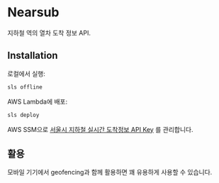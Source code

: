 # Nearsub

지하철 역의 열차 도착 정보 API.

## Installation

로컬에서 실행:
```bash
sls offline
```

AWS Lambda에 배포:
```bash
sls deploy
```
 AWS SSM으로 [서울시 지하철 실시간 도착정보 API Key](http://data.seoul.go.kr/dataList/OA-12764/A/1/datasetView.do) 를 관리합니다.

 ## 활용

 모바일 기기에서 geofencing과 함께 활용하면 꽤 유용하게 사용할 수 있습니다.
 